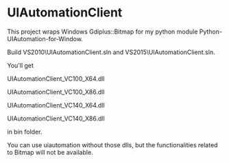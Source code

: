 # UIAutomationClient

This project wraps Windows Gdiplus::Bitmap for my python module Python-UIAutomation-for-Window.

Build VS2010\UIAutomationClient.sln and VS2015\UIAutomationClient.sln.

You'll get

UIAutomationClient_VC100_X64.dll

UIAutomationClient_VC100_X86.dll

UIAutomationClient_VC140_X64.dll

UIAutomationClient_VC140_X86.dll

in bin folder.

You can use uiautomation without those dlls, but the functionalities related to Bitmap will not be available.
